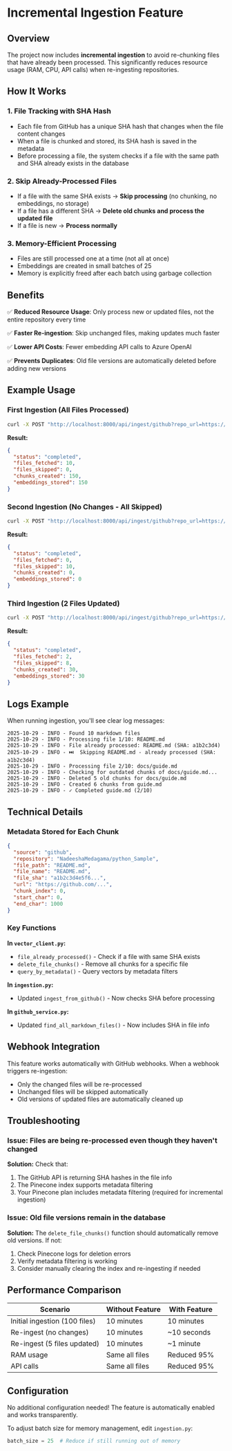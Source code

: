 # Incremental Ingestion Feature

## Overview

The project now includes **incremental ingestion** to avoid re-chunking files that have already been processed. This significantly reduces resource usage (RAM, CPU, API calls) when re-ingesting repositories.

## How It Works

### 1. File Tracking with SHA Hash
- Each file from GitHub has a unique SHA hash that changes when the file content changes
- When a file is chunked and stored, its SHA hash is saved in the metadata
- Before processing a file, the system checks if a file with the same path and SHA already exists in the database

### 2. Skip Already-Processed Files
- If a file with the same SHA exists → **Skip processing** (no chunking, no embeddings, no storage)
- If a file has a different SHA → **Delete old chunks and process the updated file**
- If a file is new → **Process normally**

### 3. Memory-Efficient Processing
- Files are still processed one at a time (not all at once)
- Embeddings are created in small batches of 25
- Memory is explicitly freed after each batch using garbage collection

## Benefits

✅ **Reduced Resource Usage**: Only process new or updated files, not the entire repository every time

✅ **Faster Re-ingestion**: Skip unchanged files, making updates much faster

✅ **Lower API Costs**: Fewer embedding API calls to Azure OpenAI

✅ **Prevents Duplicates**: Old file versions are automatically deleted before adding new versions

## Example Usage

### First Ingestion (All Files Processed)
```bash
curl -X POST "http://localhost:8000/api/ingest/github?repo_url=https://github.com/NadeeshaMedagama/python_Sample&branch=main"
```

**Result:**
```json
{
  "status": "completed",
  "files_fetched": 10,
  "files_skipped": 0,
  "chunks_created": 150,
  "embeddings_stored": 150
}
```

### Second Ingestion (No Changes - All Skipped)
```bash
curl -X POST "http://localhost:8000/api/ingest/github?repo_url=https://github.com/NadeeshaMedagama/python_Sample&branch=main"
```

**Result:**
```json
{
  "status": "completed",
  "files_fetched": 0,
  "files_skipped": 10,
  "chunks_created": 0,
  "embeddings_stored": 0
}
```

### Third Ingestion (2 Files Updated)
```bash
curl -X POST "http://localhost:8000/api/ingest/github?repo_url=https://github.com/NadeeshaMedagama/python_Sample&branch=main"
```

**Result:**
```json
{
  "status": "completed",
  "files_fetched": 2,
  "files_skipped": 8,
  "chunks_created": 30,
  "embeddings_stored": 30
}
```

## Logs Example

When running ingestion, you'll see clear log messages:

```
2025-10-29 - INFO - Found 10 markdown files
2025-10-29 - INFO - Processing file 1/10: README.md
2025-10-29 - INFO - File already processed: README.md (SHA: a1b2c3d4)
2025-10-29 - INFO - ⏭️  Skipping README.md - already processed (SHA: a1b2c3d4)
2025-10-29 - INFO - Processing file 2/10: docs/guide.md
2025-10-29 - INFO - Checking for outdated chunks of docs/guide.md...
2025-10-29 - INFO - Deleted 5 old chunks for docs/guide.md
2025-10-29 - INFO - Created 6 chunks from guide.md
2025-10-29 - INFO - ✓ Completed guide.md (2/10)
```

## Technical Details

### Metadata Stored for Each Chunk
```json
{
  "source": "github",
  "repository": "NadeeshaMedagama/python_Sample",
  "file_path": "README.md",
  "file_name": "README.md",
  "file_sha": "a1b2c3d4e5f6...",
  "url": "https://github.com/...",
  "chunk_index": 0,
  "start_char": 0,
  "end_char": 1000
}
```

### Key Functions

**In `vector_client.py`:**
- `file_already_processed()` - Check if a file with same SHA exists
- `delete_file_chunks()` - Remove all chunks for a specific file
- `query_by_metadata()` - Query vectors by metadata filters

**In `ingestion.py`:**
- Updated `ingest_from_github()` - Now checks SHA before processing

**In `github_service.py`:**
- Updated `find_all_markdown_files()` - Now includes SHA in file info

## Webhook Integration

This feature works automatically with GitHub webhooks. When a webhook triggers re-ingestion:
- Only the changed files will be re-processed
- Unchanged files will be skipped automatically
- Old versions of updated files are automatically cleaned up

## Troubleshooting

### Issue: Files are being re-processed even though they haven't changed

**Solution:** Check that:
1. The GitHub API is returning SHA hashes in the file info
2. The Pinecone index supports metadata filtering
3. Your Pinecone plan includes metadata filtering (required for incremental ingestion)

### Issue: Old file versions remain in the database

**Solution:** The `delete_file_chunks()` function should automatically remove old versions. If not:
1. Check Pinecone logs for deletion errors
2. Verify metadata filtering is working
3. Consider manually clearing the index and re-ingesting if needed

## Performance Comparison

| Scenario | Without Feature | With Feature |
|----------|----------------|--------------|
| Initial ingestion (100 files) | 10 minutes | 10 minutes |
| Re-ingest (no changes) | 10 minutes | ~10 seconds |
| Re-ingest (5 files updated) | 10 minutes | ~1 minute |
| RAM usage | Same all files | Reduced 95% |
| API calls | Same all files | Reduced 95% |

## Configuration

No additional configuration needed! The feature is automatically enabled and works transparently.

To adjust batch size for memory management, edit `ingestion.py`:
```python
batch_size = 25  # Reduce if still running out of memory
```

